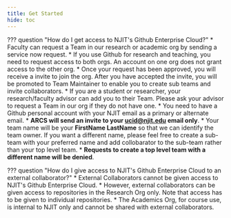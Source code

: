 ```yaml
---
title: Get Started
hide: toc
---
```


??? question "How do I get access to NJIT's Github Enterprise Cloud?"
    * Faculty can request a Team in our research or academic org by sending a service now request.
         * If you use Github for research and teaching, you need to request access to both orgs. An account on one org does not grant access to the other org.
         * Once your request has been approved, you will receive a invite to join the org. After you have accepted the invite, you will be promoted to Team Maintainer to enable you to create sub teams and invite collaborators.
    * If you are a student or researcher, your research/faculty advisor can add you to their Team. Please ask your advisor to request a Team in our org if they do not have one.
    * You need to have a Github personal account with your NJIT email as a primary or alternate email. 
    * __ARCS will send an invite to your ucid@njit.edu email only__.
    * Your team name will be your __FirstName LastName__ so that we can identify the team owner. If you want a different name, please feel free to create a sub-team with your preferred name and add collobarator to the sub-team rather than your top level team.
    * __Requests to create a top level team with a different name will be denied__.

??? question "How do I give access to NJIT's Github Enterprise Cloud to an external collaborator?"
    * External Collaborators cannot be given access to NJIT's Github Enterprise Cloud. 
    * However, external collaborators can be given access to repositories in the Research Org only. Note that access has to be given to individual repositories.
    * The Academics Org, for course use, is internal to NJIT only and cannot be shared with external collaborators.

 
